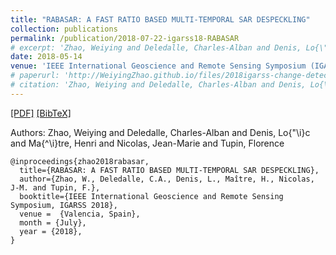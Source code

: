 ```yaml
---
title: "RABASAR: A FAST RATIO BASED MULTI-TEMPORAL SAR DESPECKLING"
collection: publications
permalink: /publication/2018-07-22-igarss18-RABASAR
# excerpt: 'Zhao, Weiying and Deledalle, Charles-Alban and Denis, Lo{\"\i}c and Ma{\^\i}tre, Henri and Nicolas, Jean-Marie and Tupin, Florence.'
date: 2018-05-14
venue: 'IEEE International Geoscience and Remote Sensing Symposium (IGARSS)'
# paperurl: 'http://WeiyingZhao.github.io/files/2018igarss-change-detection.pdf'
# citation: 'Zhao, Weiying and Deledalle, Charles-Alban and Denis, Lo{\"\i}c and Ma{\^\i}tre, Henri and Nicolas, Jean-Marie and Tupin, Florence'
---
```


[[PDF]](http://WeiyingZhao.github.io/files/2018igarss-RABASAR.pdf) [[BibTeX]](http://WeiyingZhao.github.io/files/2018-07-22-igarss18RABASAR.bib)

Authors: Zhao, Weiying and Deledalle, Charles-Alban and Denis, Lo{\"\i}c and Ma{\^\i}tre, Henri and Nicolas, Jean-Marie and Tupin, Florence

```
@inproceedings{zhao2018rabasar,
  title={RABASAR: A FAST RATIO BASED MULTI-TEMPORAL SAR DESPECKLING},
  author={Zhao, W., Deledalle, C.A., Denis, L., Maître, H., Nicolas, J-M. and Tupin, F.},
  booktitle={IEEE International Geoscience and Remote Sensing Symposium, IGARSS 2018},
  venue =  {Valencia, Spain},
  month = {July},
  year = {2018},
}
```
